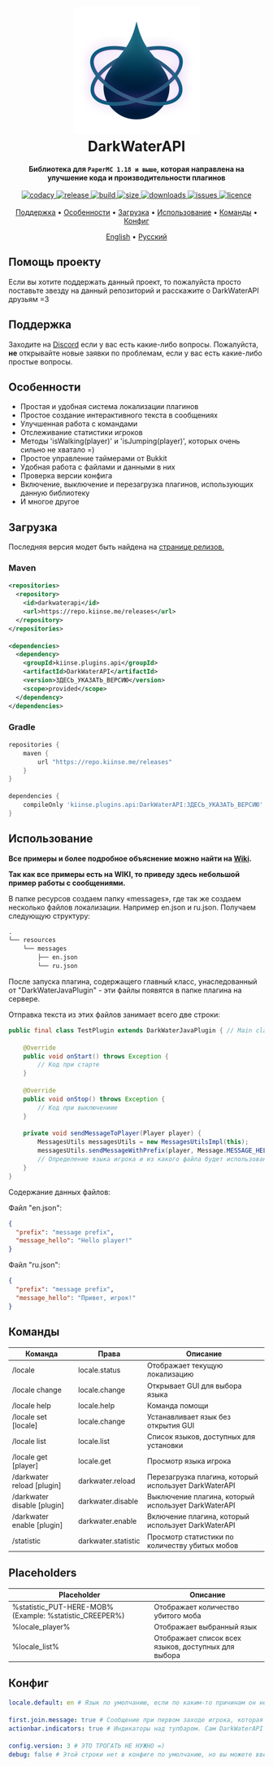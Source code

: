 <h1 align="center">
  <img width=250 height=250 src="https://raw.githubusercontent.com/kiinse/DarkWaterAPI/master/.github/img/logo.png" />
  <br>DarkWaterAPI<br>
</h1>

<p align="center">
  <b>Библиотека для <code>PaperMC 1.18 и выше</code>, которая направлена на улучшение кода и производительности плагинов</b><br><br>

  <a href="https://app.codacy.com/gh/kiinse/DarkWaterAPI/dashboard">
    <img src="https://app.codacy.com/project/badge/Grade/04669f7c982b4ec8ba4783493dfb1ca9" alt="codacy"/>
  </a>

  <a href="https://github.com/kiinse/DarkWaterAPI/releases">
    <img src="https://img.shields.io/github/v/release/kiinse/DarkWaterAPI?include_prereleases&style=flat-square" alt="release">
  </a>
  <a href="https://github.com/kiinse/DarkWaterAPI/actions/workflows/gradle-package.yml">
    <img src="https://img.shields.io/github/workflow/status/kiinse/DarkWaterAPI/Create%20packages%20with%20Gradle?style=flat-square" alt="build"> 
  </a>
  <a href="https://github.com/kiinse/DarkWaterAPI">
    <img src="https://img.shields.io/github/repo-size/kiinse/DarkWaterAPI?style=flat-square" alt="size"> 
  </a>
  <a href="https://github.com/kiinse/DarkWaterAPI/releases">
    <img src="https://img.shields.io/github/downloads/kiinse/DarkWaterAPI/total?style=flat-square" alt="downloads"> 
  </a>
  <a href="https://github.com/kiinse/DarkWaterAPI/issues">
    <img src="https://img.shields.io/github/issues/kiinse/DarkWaterAPI?style=flat-square" alt="issues"> 
  </a>
  <a href="https://github.com/kiinse/DarkWaterAPI/blob/master/LICENSE">
    <img src="https://img.shields.io/github/license/kiinse/DarkWaterAPI?style=flat-square" alt="licence"> 
  </a><br><br>
  <a href="#поддержка">Поддержка</a> •
  <a href="#особенности">Особенности</a> •
  <a href="#загрузка">Загрузка</a> •
  <a href="#использование">Использование</a> •
  <a href="#команды">Команды</a> •
  <a href="#конфиг">Конфиг</a>
</p>
<p align="center">
  <a href="https://github.com/kiinse/DarkWaterAPI/blob/master/README.md">English</a> • <ins>Русский</ins>
</p>

## Помощь проекту

Если вы хотите поддержать данный проект, то пожалуйста просто поставьте звезду на данный репозиторий и расскажите о DarkWaterAPI друзьям =3

## Поддержка

Заходите на [Discord](https://discord.gg/ec7y5NY82b) если у вас есть какие-либо вопросы.
Пожалуйста, **не** открывайте новые заявки по проблемам, если у вас есть какие-либо простые вопросы.

## Особенности

- Простая и удобная система локализации плагинов
- Простое создание интерактивного текста в сообщениях
- Улучшенная работа с командами
- Отслеживание статистики игроков
- Методы 'isWalking(player)' и 'isJumping(player)', которых очень сильно не хватало =)
- Простое управление таймерами от Bukkit
- Удобная работа с файлами и данными в них
- Проверка версии конфига
- Включение, выключение и перезагрузка плагинов, использующих данную библиотеку
- И многое другое

## Загрузка

Последняя версия модет быть найдена на <a href="https://github.com/kiinse/DarkWaterAPI/releases">странице релизов.</a><br>

### Maven

```xml
<repositories>
  <repository>
    <id>darkwaterapi</id>
    <url>https://repo.kiinse.me/releases</url>
  </repository>
</repositories>

<dependencies>
  <dependency>
    <groupId>kiinse.plugins.api</groupId>
    <artifactId>DarkWaterAPI</artifactId>
    <version>ЗДЕСЬ_УКАЗАТЬ_ВЕРСИЮ</version>
    <scope>provided</scope>
  </dependency>
</dependencies>
```

### Gradle

```groovy
repositories {
    maven {
        url "https://repo.kiinse.me/releases"
    }
}

dependencies {
    compileOnly 'kiinse.plugins.api:DarkWaterAPI:ЗДЕСЬ_УКАЗАТЬ_ВЕРСИЮ'
}
```

## Использование

<b>Все примеры и более подробное объяснение можно найти на [Wiki](https://github.com/kiinse/DarkWaterAPI/wiki).</b>

<b>Так как все примеры есть на WIKI, то приведу здесь небольшой пример работы с сообщениями.</b>

В папке ресурсов создаем папку «messages», где так же создаем несколько файлов локализации. Например en.json и ru.json. Получаем следующую структуру:

```txt
.
└── resources
    └── messages
        ├── en.json
        └── ru.json
```

После запуска плагина, содержащего главный класс, унаследованный от "DarkWaterJavaPlugin" - эти файлы появятся в папке плагина на сервере.

Отправка текста из этих файлов занимает всего две строки:

```java
public final class TestPlugin extends DarkWaterJavaPlugin { // Main class

    @Override
    public void onStart() throws Exception {
        // Код при старте
    }

    @Override
    public void onStop() throws Exception {
        // Код при выключениие
    }

    private void sendMessageToPlayer(Player player) {
        MessagesUtils messagesUtils = new MessagesUtilsImpl(this);
        messagesUtils.sendMessageWithPrefix(player, Message.MESSAGE_HELLO); // Отправляем игроку строку "message_hello" из json файлов с локализациями.
        // Определение языка игрока и из какого файла будет использована строка с текстом определяется автоматически.
    }
}

```

Содержание данных файлов:

Файл "en.json":

```json
{
  "prefix": "message prefix",
  "message_hello": "Hello player!"
}
```

Файл "ru.json":

```json
{
  "prefix": "message prefix",
  "message_hello": "Привет, игрок!"
}
```

## Команды

| Команда                     | Права               | Описание                                              |
|-----------------------------|---------------------|-------------------------------------------------------|
| /locale                     | locale.status       | Отображает текущую локализацию                        |
| /locale change              | locale.change       | Открывает GUI для выбора языка                        |
| /locale help                | locale.help         | Команда помощи                                        |
| /locale set [locale]        | locale.change       | Устанавливает язык без открытия GUI                   |
| /locale list                | locale.list         | Список языков, доступных для установки                |
| /locale get [player]        | locale.get          | Просмотр языка игрока                                 |
| /darkwater reload [plugin]  | darkwater.reload    | Перезагрузка плагина, который использует DarkWaterAPI |
| /darkwater disable [plugin] | darkwater.disable   | Выключение плагина, который использует DarkWaterAPI   |
| /darkwater enable [plugin]  | darkwater.enable    | Включение плагина, который использует DarkWaterAPI    |
| /statistic                  | darkwater.statistic | Просмотр статистики по количеству убитых мобов        |

## Placeholders

| Placeholder                                             | Описание                                            |
|---------------------------------------------------------|-----------------------------------------------------|
| %statistic_PUT-HERE-MOB% (Example: %statistic_CREEPER%) | Отображает количество убитого моба                  |
| %locale_player%                                         | Отображает выбранный язык                           |
| %locale_list%                                           | Отображает список всех языков, доступных для выбора |

## Конфиг

```yaml
locale.default: en # Язык по умолчанию, если по каким-то причинам он не смог определиться при первом заходе игрока

first.join.message: true # Сообщение при первом заходе игрока, которая говорит какой язык был определён у него.
actionbar.indicators: true # Индикаторы над тулбаром. Сам DarkWaterAPI не использует эту функцию, но она может быть нужна для других плагинов. Требуется PlaceholderAPI для работы.

config.version: 3 # ЭТО ТРОГАТЬ НЕ НУЖНО =)
debug: false # Этой строки нет в конфиге по умолчанию, но вы можете ввести ее в конфиг DarkWaterAPI для отображения CONFIG логов в консоли сервера.
```
